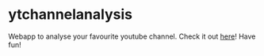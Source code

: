 # ytchannelanalysis

Webapp to analyse your favourite youtube channel. Check it out [here](https://ytchannelanalysis.herokuapp.com/)! Have fun!
